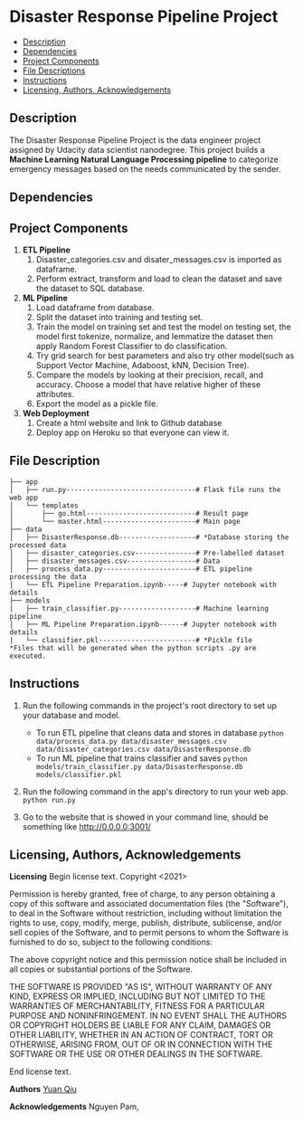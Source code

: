 # **Disaster Response Pipeline Project**

- [Description](#Description)
- [Dependencies](#Dependencies)
- [Project Components](#Components)
- [File Descriptions](#File-Descriptions)
- [Instructions](#How-To-Run-This-Project)
- [Licensing, Authors, Acknowledgements](#License)

## Description <a name="Description"></a>

The Disaster Response Pipeline Project is the data engineer project assigned by Udacity data scientist nanodegree. This project builds a **Machine Learning Natural Language Processing pipeline** to categorize emergency messages based on the needs communicated by the sender. 

## Dependencies <a name="Dependencies"></a>




## Project Components <a name="Components"></a>

1. **ETL Pipeline**
    1. Disaster_categories.csv and disater_messages.csv is imported as dataframe.
    2. Perform extract, transform and load to clean the dataset and save the dataset to SQL database.
2. **ML Pipeline**
    1. Load dataframe from database.
    2. Split the dataset into training and testing set.
    3. Train the model on training set and test the model on testing set, the model first tokenize, normalize, and lemmatize the dataset then apply Random Forest Classifier to do classification.
    4. Try grid search for best parameters and also try other model(such as Support Vector Machine, Adaboost, kNN, Decision Tree).
    5. Compare the models by looking at their precision, recall, and accuracy. Choose a model that have relative higher of these attributes.
    6. Export the model as a pickle file.
3. **Web Deployment**
    1. Create a html website and link to Github database
    2. Deploy app on Heroku so that everyone can view it.

## File Description <a name="File-Descriptions"></a>

```
├── app
│   ├── run.py--------------------------------# Flask file runs the web app
│   └── templates
│       ├── go.html---------------------------# Result page
│       └── master.html-----------------------# Main page
├── data
│   ├── DisasterResponse.db-------------------# *Database storing the processed data
│   ├── disaster_categories.csv---------------# Pre-labelled dataset
│   ├── disaster_messages.csv-----------------# Data
│   ├── process_data.py-----------------------# ETL pipeline processing the data
|   └── ETL Pipeline Preparation.ipynb-----# Jupyter notebook with details
├── models
|   ├── train_classifier.py-------------------# Machine learning pipeline
│   ├── ML Pipeline Preparation.ipynb------# Jupyter notebook with details
|   └── classifier.pkl------------------------# *Pickle file
*Files that will be generated when the python scripts .py are executed.
```

## Instructions <a name="How-To-Run-This-Project"></a>

1. Run the following commands in the project's root directory to set up your database and model.

    - To run ETL pipeline that cleans data and stores in database
        `python data/process_data.py data/disaster_messages.csv data/disaster_categories.csv data/DisasterResponse.db`
    - To run ML pipeline that trains classifier and saves
        `python models/train_classifier.py data/DisasterResponse.db models/classifier.pkl`

2. Run the following command in the app's directory to run your web app.
    `python run.py`

3. Go to the website that is showed in your command line, should be something like http://0.0.0.0:3001/ 


## Licensing, Authors, Acknowledgements <a name="License"></a>
**Licensing**
Begin license text.
Copyright <2021> <COPYRIGHT Yuan Qiu>

Permission is hereby granted, free of charge, to any person obtaining a copy of this software and associated documentation files (the "Software"), to deal in the Software without restriction, including without limitation the rights to use, copy, modify, merge, publish, distribute, sublicense, and/or sell copies of the Software, and to permit persons to whom the Software is furnished to do so, subject to the following conditions:

The above copyright notice and this permission notice shall be included in all copies or substantial portions of the Software.

THE SOFTWARE IS PROVIDED "AS IS", WITHOUT WARRANTY OF ANY KIND, EXPRESS OR IMPLIED, INCLUDING BUT NOT LIMITED TO THE WARRANTIES OF MERCHANTABILITY, FITNESS FOR A PARTICULAR PURPOSE AND NONINFRINGEMENT. IN NO EVENT SHALL THE AUTHORS OR COPYRIGHT HOLDERS BE LIABLE FOR ANY CLAIM, DAMAGES OR OTHER LIABILITY, WHETHER IN AN ACTION OF CONTRACT, TORT OR OTHERWISE, ARISING FROM, OUT OF OR IN CONNECTION WITH THE SOFTWARE OR THE USE OR OTHER DEALINGS IN THE SOFTWARE.

End license text.

**Authors** [Yuan Qiu](https://github.com/cliffyb824)

**Acknowledgements** Nguyen Pam,